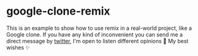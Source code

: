 # google-clone-remix

This is an example to show how to use remix in a real-world project, like a Google clone.
If you have any kind of inconvenient you can send me a direct message by [twitter](https://twitter.com/malvabombom), I'm open to listen different opinions 🙂
My best wishes ✨
